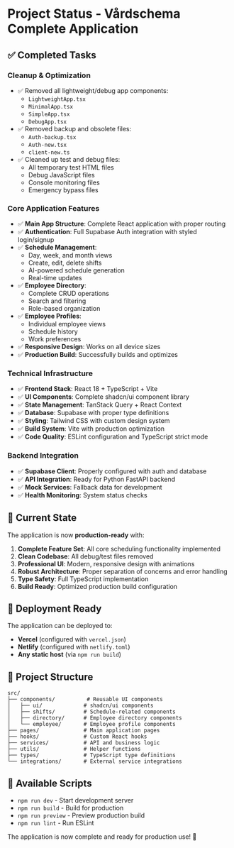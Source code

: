 # Project Status - Vårdschema Complete Application

## ✅ Completed Tasks

### Cleanup & Optimization
- ✅ Removed all lightweight/debug app components:
  - `LightweightApp.tsx`
  - `MinimalApp.tsx` 
  - `SimpleApp.tsx`
  - `DebugApp.tsx`
- ✅ Removed backup and obsolete files:
  - `Auth-backup.tsx`
  - `Auth-new.tsx`
  - `client-new.ts`
- ✅ Cleaned up test and debug files:
  - All temporary test HTML files
  - Debug JavaScript files
  - Console monitoring files
  - Emergency bypass files

### Core Application Features
- ✅ **Main App Structure**: Complete React application with proper routing
- ✅ **Authentication**: Full Supabase Auth integration with styled login/signup
- ✅ **Schedule Management**: 
  - Day, week, and month views
  - Create, edit, delete shifts
  - AI-powered schedule generation
  - Real-time updates
- ✅ **Employee Directory**: 
  - Complete CRUD operations
  - Search and filtering
  - Role-based organization
- ✅ **Employee Profiles**: 
  - Individual employee views
  - Schedule history
  - Work preferences
- ✅ **Responsive Design**: Works on all device sizes
- ✅ **Production Build**: Successfully builds and optimizes

### Technical Infrastructure
- ✅ **Frontend Stack**: React 18 + TypeScript + Vite
- ✅ **UI Components**: Complete shadcn/ui component library
- ✅ **State Management**: TanStack Query + React Context
- ✅ **Database**: Supabase with proper type definitions
- ✅ **Styling**: Tailwind CSS with custom design system
- ✅ **Build System**: Vite with production optimization
- ✅ **Code Quality**: ESLint configuration and TypeScript strict mode

### Backend Integration
- ✅ **Supabase Client**: Properly configured with auth and database
- ✅ **API Integration**: Ready for Python FastAPI backend
- ✅ **Mock Services**: Fallback data for development
- ✅ **Health Monitoring**: System status checks

## 🎯 Current State

The application is now **production-ready** with:

1. **Complete Feature Set**: All core scheduling functionality implemented
2. **Clean Codebase**: All debug/test files removed
3. **Professional UI**: Modern, responsive design with animations
4. **Robust Architecture**: Proper separation of concerns and error handling
5. **Type Safety**: Full TypeScript implementation
6. **Build Ready**: Optimized production build configuration

## 🚀 Deployment Ready

The application can be deployed to:
- **Vercel** (configured with `vercel.json`)
- **Netlify** (configured with `netlify.toml`) 
- **Any static host** (via `npm run build`)

## 📁 Project Structure

```
src/
├── components/          # Reusable UI components
│   ├── ui/             # shadcn/ui components
│   ├── shifts/         # Schedule-related components
│   ├── directory/      # Employee directory components
│   └── employee/       # Employee profile components
├── pages/              # Main application pages
├── hooks/              # Custom React hooks
├── services/           # API and business logic
├── utils/              # Helper functions
├── types/              # TypeScript type definitions
└── integrations/       # External service integrations
```

## 🔧 Available Scripts

- `npm run dev` - Start development server
- `npm run build` - Build for production
- `npm run preview` - Preview production build
- `npm run lint` - Run ESLint

The application is now complete and ready for production use! 🎉
